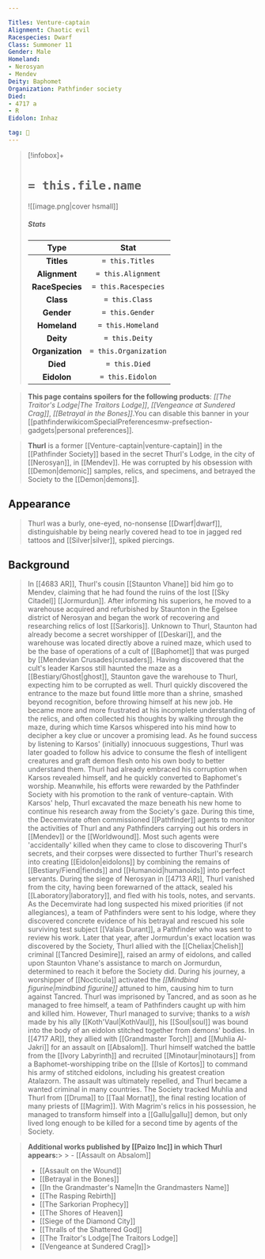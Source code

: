 ```yaml
---

Titles: Venture-captain
Alignment: Chaotic evil
Racespecies: Dwarf
Class: Summoner 11
Gender: Male
Homeland:
- Nerosyan
- Mendev
Deity: Baphomet
Organization: Pathfinder society
Died:
- 4717 a
- R
Eidolon: Inhaz

tag: 👤️
---
```


> [!infobox]+
> #  `= this.file.name`
> ![[image.png|cover hsmall]]
> ##### Stats
> Type | Stat |
> :---: |:---:|
> **Titles** | `= this.Titles` |
> **Alignment** | `= this.Alignment` |
> **RaceSpecies** | `= this.Racespecies` |
> **Class** | `= this.Class` |
> **Gender** | `= this.Gender` |
> **Homeland** | `= this.Homeland` |
> **Deity** | `= this.Deity` |
> **Organization** | `= this.Organization` |
> **Died** | `= this.Died` |
> **Eidolon** | `= this.Eidolon` |



> **This page contains spoilers for the following products**: *[[The Traitor's Lodge|The Traitors Lodge]]*, *[[Vengeance at Sundered Crag]]*, *[[Betrayal in the Bones]]*.You can disable this banner in your [[pathfinderwikicomSpecialPreferencesmw-prefsection-gadgets|personal preferences]].


> **Thurl** is a former [[Venture-captain|venture-captain]] in the [[Pathfinder Society]] based in the secret Thurl's Lodge, in the city of [[Nerosyan]], in [[Mendev]]. He was corrupted by his obsession with [[Demon|demonic]] samples, relics, and specimens, and betrayed the Society to the [[Demon|demons]].


## Appearance

> Thurl was a burly, one-eyed, no-nonsense [[Dwarf|dwarf]], distinguishable by being nearly covered head to toe in jagged red tattoos and [[Silver|silver]], spiked piercings.


## Background

> In [[4683 AR]], Thurl's cousin [[Staunton Vhane]] bid him go to Mendev, claiming that he had found the ruins of the lost [[Sky Citadel]] [[Jormurdun]]. After informing his superiors, he moved to a warehouse acquired and refurbished by Staunton in the Egelsee district of Nerosyan and began the work of recovering and researching relics of lost [[Sarkoris]]. Unknown to Thurl, Staunton had already become a secret worshipper of [[Deskari]], and the warehouse was located directly above a ruined maze, which used to be the base of operations of a cult of [[Baphomet]] that was purged by [[Mendevian Crusades|crusaders]]. Having discovered that the cult's leader Karsos still haunted the maze as a [[Bestiary/Ghost|ghost]], Staunton gave the warehouse to Thurl, expecting him to be corrupted as well.
> Thurl quickly discovered the entrance to the maze but found little more than a shrine, smashed beyond recognition, before throwing himself at his new job. He became more and more frustrated at his incomplete understanding of the relics, and often collected his thoughts by walking through the maze, during which time Karsos whispered into his mind how to decipher a key clue or uncover a promising lead. As he found success by listening to Karsos' (initially) innocuous suggestions, Thurl was later goaded to follow his advice to consume the flesh of intelligent creatures and graft demon flesh onto his own body to better understand them. Thurl had already embraced his corruption when Karsos revealed himself, and he quickly converted to Baphomet's worship. Meanwhile, his efforts were rewarded by the Pathfinder Society with his promotion to the rank of venture-captain.
> With Karsos' help, Thurl excavated the maze beneath his new home to continue his research away from the Society's gaze. During this time, the Decemvirate often commissioned [[Pathfinder]] agents to monitor the activities of Thurl and any Pathfinders carrying out his orders in [[Mendev]] or the [[Worldwound]]. Most such agents were 'accidentally' killed when they came to close to discovering Thurl's secrets, and their corpses were dissected to further Thurl's research into creating [[Eidolon|eidolons]] by combining the remains of [[Bestiary/Fiend|fiends]] and [[Humanoid|humanoids]] into perfect servants.
> During the siege of Nerosyan in [[4713 AR]], Thurl vanished from the city, having been forewarned of the attack, sealed his [[Laboratory|laboratory]], and fled with his tools, notes, and servants. As the Decemvirate had long suspected his mixed priorities (if not allegiances), a team of Pathfinders were sent to his lodge, where they discovered concrete evidence of his betrayal and rescued his sole surviving test subject [[Valais Durant]], a Pathfinder who was sent to review his work.
> Later that year, after Jormurdun's exact location was discovered by the Society, Thurl allied with the [[Cheliax|Chelish]] criminal [[Tancred Desimire]], raised an army of eidolons, and called upon Staunton Vhane's assistance to march on Jormurdun, determined to reach it before the Society did. During his journey, a worshipper of [[Nocticula]] activated the *[[Mindbind figurine|mindbind figurine]]* attuned to him, causing him to turn against Tancred. Thurl was imprisoned by Tancred, and as soon as he managed to free himself, a team of Pathfinders caught up with him and killed him.
> However, Thurl managed to survive; thanks to a *wish* made by his ally [[Koth'Vaul|KothVaul]], his [[Soul|soul]] was bound into the body of an eidolon stitched together from demons' bodies. In [[4717 AR]], they allied with [[Grandmaster Torch]] and [[Muhlia Al-Jakri]] for an assault on [[Absalom]]. Thurl himself watched the battle from the [[Ivory Labyrinth]] and recruited [[Minotaur|minotaurs]] from a Baphomet-worshipping tribe on the [[Isle of Kortos]] to command his army of stitched eidolons, including his greatest creation Atalazorn. The assault was ultimately repelled, and Thurl became a wanted criminal in many countries.
> The Society tracked Muhlia and Thurl from [[Druma]] to [[Taal Mornat]], the final resting location of many priests of [[Magrim]]. With Magrim's relics in his possession, he managed to transform himself into a [[Gallu|gallu]] demon, but only lived long enough to be killed for a second time by agents of the Society.



> **Additional works published by [[Paizo Inc]] in which Thurl appears:**> > - [[Assault on Absalom]]
> - [[Assault on the Wound]]
> - [[Betrayal in the Bones]]
> - [[In the Grandmaster's Name|In the Grandmasters Name]]
> - [[The Rasping Rebirth]]
> - [[The Sarkorian Prophecy]]
> - [[The Shores of Heaven]]
> - [[Siege of the Diamond City]]
> - [[Thralls of the Shattered God]]
> - [[The Traitor's Lodge|The Traitors Lodge]]
> - [[Vengeance at Sundered Crag]]> 




